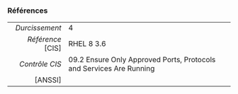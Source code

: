 ### Références

|                 |    |
|----------------:|:---|
|   *Durcissement*| 4 |
|*Référence* [CIS]| RHEL 8 3.6 |
|   *Contrôle CIS*| 09.2 Ensure Only Approved Ports, Protocols and Services Are Running |
|          [ANSSI]|  |
